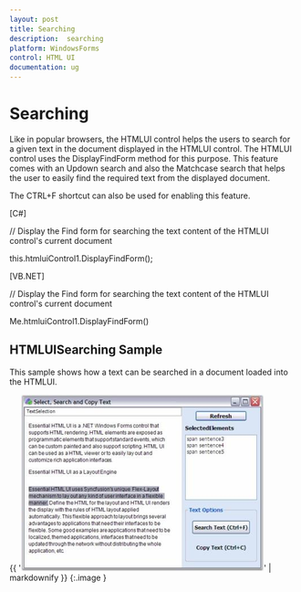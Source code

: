 ```yaml
---
layout: post
title: Searching
description:  searching
platform: WindowsForms
control: HTML UI
documentation: ug
---
```


#  Searching

Like in popular browsers, the HTMLUI control helps the users to search for a given text in the document displayed in the HTMLUI control. The HTMLUI control uses the DisplayFindForm method for this purpose. This feature comes with an Updown search and also the Matchcase search that helps the user to easily find the required text from the displayed document.

The CTRL+F shortcut can also be used for enabling this feature.



[C#]



// Display the Find form for searching the text content of the HTMLUI control's current document

this.htmluiControl1.DisplayFindForm();



[VB.NET]



// Display the Find form for searching the text content of the HTMLUI control's current document

Me.htmluiControl1.DisplayFindForm()



## HTMLUISearching Sample

This sample shows how a text can be searched in a document loaded into the HTMLUI.



{{ '![](Searching_images/Searching_img1.jpeg)' | markdownify }}
{:.image }


